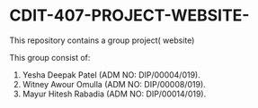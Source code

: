 # CDIT-407-PROJECT-WEBSITE-
This repository contains a group project( website)

This group consist of:
   1) Yesha Deepak Patel (ADM NO: DIP/00004/019).
   2) Witney Awour Omulla (ADM NO: DIP/00008/019).
   3) Mayur Hitesh Rabadia (ADM NO: DIP/00014/019).
